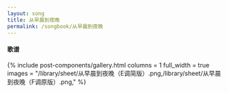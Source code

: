```yaml
---
layout: song
title: 从早晨到夜晚
permalink: /songbook/从早晨到夜晚
---
```


#### 歌谱

{% include post-components/gallery.html
    columns = 1
    full_width = true
    images = "/library/sheet/从早晨到夜晚（E调简版）.png,/library/sheet/从早晨到夜晚（F调原版）.png,"
%}

